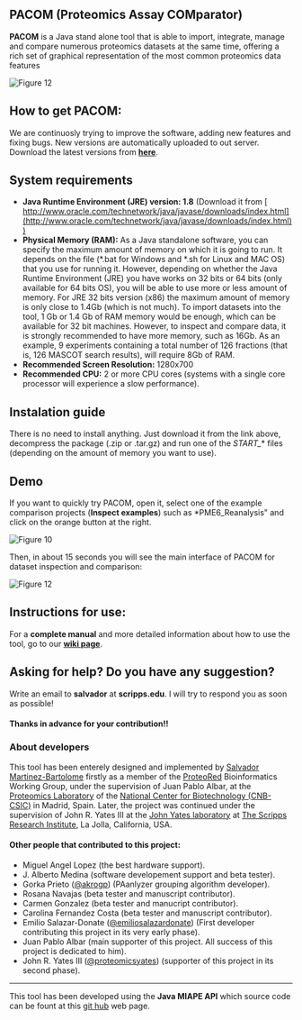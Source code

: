 ## PACOM (Proteomics Assay COMparator)
**PACOM** is a Java stand alone tool that is able to import, integrate, manage and compare numerous proteomics datasets at the same time, offering a rich set of graphical representation of the most common proteomics data features

![Figure 12](https://raw.githubusercontent.com/wiki/smdb21/PACOM/img/comparison/Picture12.png)  

## How to get PACOM:
We are continuosly trying to improve the software, adding new features and fixing bugs. New versions are automatically uploaded to out server.  
Download the latest versions from **[here](http://sealion.scripps.edu/PACom/)**.

## System requirements
 - **Java Runtime Environment (JRE) version: 1.8** (Download it from [ http://www.oracle.com/technetwork/java/javase/downloads/index.html](http://www.oracle.com/technetwork/java/javase/downloads/index.html))  
 - **Physical Memory (RAM):** As a Java standalone software, you can specify the maximum amount of memory on which it is going to run. It depends on the file (*.bat for Windows and *.sh for Linux and MAC OS) that you use for running it. However, depending on whether the Java Runtime Environment (JRE) you have works on 32 bits or 64 bits (only available for 64 bits OS), you will be able to use more or less amount of memory. For JRE 32 bits version (x86) the maximum amount of memory is only close to 1.4Gb (which is not much).
To import datasets into the tool, 1 Gb or 1.4 Gb of RAM memory would be enough, which can be available for 32 bit machines. However, to inspect and compare data, it is strongly recommended to have more memory, such as 16Gb. 
As an example, 9 experiments containing a total number of 126 fractions (that is, 126 MASCOT search results), will require 8Gb of RAM.
 - **Recommended Screen Resolution:** 1280x700
 - **Recommended CPU:** 2 or more CPU cores (systems with a single core processor will experience a slow performance).

## Instalation guide
There is no need to install anything. Just download it from the link above, decompress the package (.zip or .tar.gz) and run one of the *START_** files (depending on the amount of memory you want to use).

## Demo
If you want to quickly try PACOM, open it, select one of the example comparison projects (**Inspect examples**) such as *PME6_Reanalysis" and click on the orange button at the right.
  
![Figure 10](https://raw.githubusercontent.com/wiki/smdb21/PACOM/img/inspection/Picture10.png) 

 Then, in about 15 seconds you will see the main interface of PACOM for dataset inspection and comparison:
 
 ![Figure 12](https://raw.githubusercontent.com/wiki/smdb21/PACOM/img/comparison/Picture12.png) 

## Instructions for use:
For a **complete manual** and more detailed information about how to use the tool, go to our [**wiki page**](https://github.com/smdb21/PACOM/wiki).

## Asking for help? Do you have any suggestion?
Write an email to **salvador** at **scripps.edu**. I will try to respond you as soon as possible! 
#### Thanks in advance for your contribution!!
   
### About developers
This tool has been enterely designed and implemented by [Salvador Martinez-Bartolome](https://www.ncbi.nlm.nih.gov/pubmed/?term=Martinez-Bartolome+S) firstly as a member of the [ProteoRed](http://www.proteored.org) Bioinformatics Working Group, under the supervision of Juan Pablo Albar, at the [Proteomics Laboratory](http://proteo.cnb.csic.es/proteomica/) of the [National Center for Biotechnology (CNB-CSIC)](http://www.cnb.csic.es) in Madrid, Spain. Later, the project was continued under the supervision of John R. Yates III at the [John Yates laboratory](http://www.scripps.edu/yates) at [The Scripps Research Institute](http://www.scripps.edu), La Jolla, California, USA.

#### Other people that contributed to this project:
- Miguel Angel Lopez (the best hardware support).
- J. Alberto Medina (software developement support and beta tester).
- Gorka Prieto ([@akrogp](https://github.com/akrogp)) (PAanlyzer grouping algorithm developer).
- Rosana Navajas (beta tester and manuscript contributor).
- Carmen Gonzalez (beta tester and manucript contributor).
- Carolina Fernandez Costa (beta tester and manuscript contributor).
- Emilio Salazar-Donate ([@emiliosalazardonate](https://github.com/emiliosalazardonate)) (First developer contributing this project in its very early phase).
- Juan Pablo Albar (main supporter of this project. All success of this project is dedicated to him).
- John R. Yates III ([@proteomicsyates](https://github.com/proteomicsyates)) (supporter of this project in its second phase). 
---
This tool has been developed using the **Java MIAPE API** which source code can be fount at this [git hub](https://github.com/smdb21/java-miape-api) web page.
